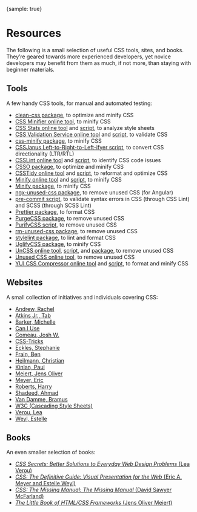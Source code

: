 {sample: true}
# Resources

The following is a small selection of useful CSS tools, sites, and books. They’re geared towards more experienced developers, yet novice developers may benefit from them as much, if not more, than staying with beginner materials.

## Tools

A few handy CSS tools, for manual and automated testing:

* [clean-css package](https://www.npmjs.com/package/clean-css), to optimize and minify CSS
* [CSS Minifier online tool](https://cssminifier.com/), to minify CSS
* [CSS Stats online tool](https://cssstats.com/) and [script](https://github.com/cssstats/cssstats), to analyze style sheets
* [CSS Validation Service online tool](https://jigsaw.w3.org/css-validator/) and [script](https://github.com/w3c/css-validator), to validate CSS
* [css-minify package](https://www.npmjs.com/package/css-minify), to minify CSS
* [CSSJanus Left-to-Right-to-Left-ifyer script](https://code.google.com/archive/p/cssjanus/), to convert CSS directionality (LTR/RTL)
* [CSSLint online tool](http://csslint.net/) and [script](https://github.com/CSSLint/csslint), to identify CSS code issues
* [CSSO package](https://www.npmjs.com/package/csso), to optimize and minify CSS
* [CSSTidy online tool](https://www.tenman.info/csstidy/css_optimiser.php) and [script](http://csstidy.sourceforge.net/), to reformat and optimize CSS
* [Minify online tool](https://www.minifier.org/) and [script](https://github.com/matthiasmullie/minify), to minify CSS
* [Minify package](https://www.npmjs.com/package/minify), to minify CSS
* [ngx-unused-css package](https://www.npmjs.com/package/ngx-unused-css), to remove unused CSS (for Angular)
* [pre-commit script](https://github.com/WouterSioen/pre-commit), to validate syntax errors in CSS (through CSS Lint) and SCSS (through SCSS Lint)
* [Prettier package](https://prettier.io/), to format CSS
* [PurgeCSS package](https://purgecss.com/), to remove unused CSS
* [PurifyCSS script](https://github.com/purifycss/purifycss), to remove unused CSS
* [rm-unused-css package](https://www.npmjs.com/package/rm-unused-css), to remove unused CSS
* [stylelint package](https://stylelint.io/), to lint and format CSS
* [UglifyCSS package](https://www.npmjs.com/package/uglifycss), to minify CSS
* [UnCSS online tool](https://uncss-online.com/), [script](https://github.com/giakki/uncss), and [package](https://www.npmjs.com/package/uncss), to remove unused CSS
* [Unused CSS online tool](https://unused-css.com/), to remove unused CSS
* [YUI CSS Compressor online tool](https://web.archive.org/web/20210922145733/https://hell.meiert.org/aux/compress/css/gui/) and [script](https://github.com/tubalmartin/YUI-CSS-compressor-PHP-port), to format and minify CSS

## Websites

A small collection of initiatives and individuals covering CSS:

* [Andrew, Rachel](https://rachelandrew.co.uk/)
* [Atkins Jr., Tab](https://www.xanthir.com/blog/)
* [Barker, Michelle](https://css-irl.info/)
* [Can I Use](https://caniuse.com/)
* [Comeau, Josh W.](https://www.joshwcomeau.com/)
* [CSS-Tricks](https://css-tricks.com/)
* [Eckles, Stephanie](https://moderncss.dev/)
* [Frain, Ben](https://benfrain.com/)
* [Heilmann, Christian](https://christianheilmann.com/)
* [Kinlan, Paul](https://paul.kinlan.me/)
* [Meiert, Jens Oliver](https://meiert.com/en/blog/categories/development/)
* [Meyer, Eric](https://meyerweb.com/)
* [Roberts, Harry](https://csswizardry.com/)
* [Shadeed, Ahmad](https://ishadeed.com/)
* [Van Damme, Bramus](https://www.bram.us/)
* [W3C (Cascading Style Sheets)](https://www.w3.org/Style/CSS/)
* [Verou, Lea](https://lea.verou.me/)
* [Weyl, Estelle](http://www.standardista.com/)

## Books

An even smaller selection of books:

* [_CSS Secrets: Better Solutions to Everyday Web Design Problems_ (Lea Verou)](https://www.amazon.com/dp/B0131MQ1NS/?tag=meiert-20)
* [_CSS: The Definitive Guide: Visual Presentation for the Web_ (Eric A. Meyer and Estelle Weyl)](https://www.amazon.com/dp/1449393195/?tag=meiert-20)
* [_CSS: The Missing Manual: The Missing Manual_ (David Sawyer McFarland)](https://www.amazon.com/dp/B0026OR2QI/?tag=meiert-20)
* [_The Little Book of HTML/CSS Frameworks_ (Jens Oliver Meiert)](https://www.oreilly.com/library/view/the-little-book/9781492048121/)
